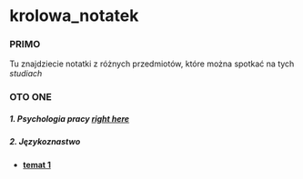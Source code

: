 # krolowa_notatek

### PRIMO
Tu znajdziecie notatki z różnych przedmiotów, które można spotkać na tych _studiach_

### OTO ONE

##### 1. Psychologia pracy [**right here**](psych_pracy.html)

##### 2. Językoznastwo 

* [**temat 1**](jezykoznawstwo.html)

